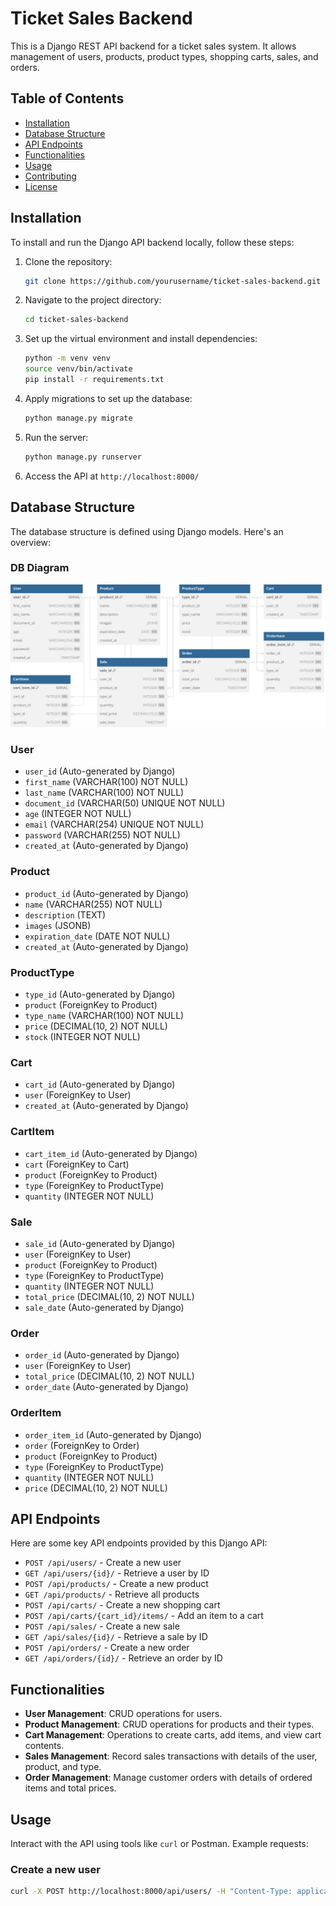 # Ticket Sales Backend

This is a Django REST API backend for a ticket sales system. It allows management of users, products, product types, shopping carts, sales, and orders.

## Table of Contents

- [Installation](#installation)
- [Database Structure](#database-structure)
- [API Endpoints](#api-endpoints)
- [Functionalities](#functionalities)
- [Usage](#usage)
- [Contributing](#contributing)
- [License](#license)

## Installation

To install and run the Django API backend locally, follow these steps:

1. Clone the repository:
    ```bash
    git clone https://github.com/yourusername/ticket-sales-backend.git
    ```

2. Navigate to the project directory:
    ```bash
    cd ticket-sales-backend
    ```

3. Set up the virtual environment and install dependencies:
    ```bash
    python -m venv venv
    source venv/bin/activate
    pip install -r requirements.txt
    ```

4. Apply migrations to set up the database:
    ```bash
    python manage.py migrate
    ```

5. Run the server:
    ```bash
    python manage.py runserver
    ```

6. Access the API at `http://localhost:8000/`

## Database Structure

The database structure is defined using Django models. Here's an overview:

### DB Diagram

![ERD](mer.svg)
### User
- `user_id` (Auto-generated by Django)
- `first_name` (VARCHAR(100) NOT NULL)
- `last_name` (VARCHAR(100) NOT NULL)
- `document_id` (VARCHAR(50) UNIQUE NOT NULL)
- `age` (INTEGER NOT NULL)
- `email` (VARCHAR(254) UNIQUE NOT NULL)
- `password` (VARCHAR(255) NOT NULL)
- `created_at` (Auto-generated by Django)

### Product
- `product_id` (Auto-generated by Django)
- `name` (VARCHAR(255) NOT NULL)
- `description` (TEXT)
- `images` (JSONB)
- `expiration_date` (DATE NOT NULL)
- `created_at` (Auto-generated by Django)

### ProductType
- `type_id` (Auto-generated by Django)
- `product` (ForeignKey to Product)
- `type_name` (VARCHAR(100) NOT NULL)
- `price` (DECIMAL(10, 2) NOT NULL)
- `stock` (INTEGER NOT NULL)

### Cart
- `cart_id` (Auto-generated by Django)
- `user` (ForeignKey to User)
- `created_at` (Auto-generated by Django)

### CartItem
- `cart_item_id` (Auto-generated by Django)
- `cart` (ForeignKey to Cart)
- `product` (ForeignKey to Product)
- `type` (ForeignKey to ProductType)
- `quantity` (INTEGER NOT NULL)

### Sale
- `sale_id` (Auto-generated by Django)
- `user` (ForeignKey to User)
- `product` (ForeignKey to Product)
- `type` (ForeignKey to ProductType)
- `quantity` (INTEGER NOT NULL)
- `total_price` (DECIMAL(10, 2) NOT NULL)
- `sale_date` (Auto-generated by Django)

### Order
- `order_id` (Auto-generated by Django)
- `user` (ForeignKey to User)
- `total_price` (DECIMAL(10, 2) NOT NULL)
- `order_date` (Auto-generated by Django)

### OrderItem
- `order_item_id` (Auto-generated by Django)
- `order` (ForeignKey to Order)
- `product` (ForeignKey to Product)
- `type` (ForeignKey to ProductType)
- `quantity` (INTEGER NOT NULL)
- `price` (DECIMAL(10, 2) NOT NULL)

## API Endpoints

Here are some key API endpoints provided by this Django API:

- `POST /api/users/` - Create a new user
- `GET /api/users/{id}/` - Retrieve a user by ID
- `POST /api/products/` - Create a new product
- `GET /api/products/` - Retrieve all products
- `POST /api/carts/` - Create a new shopping cart
- `POST /api/carts/{cart_id}/items/` - Add an item to a cart
- `POST /api/sales/` - Create a new sale
- `GET /api/sales/{id}/` - Retrieve a sale by ID
- `POST /api/orders/` - Create a new order
- `GET /api/orders/{id}/` - Retrieve an order by ID

## Functionalities

- **User Management**: CRUD operations for users.
- **Product Management**: CRUD operations for products and their types.
- **Cart Management**: Operations to create carts, add items, and view cart contents.
- **Sales Management**: Record sales transactions with details of the user, product, and type.
- **Order Management**: Manage customer orders with details of ordered items and total prices.

## Usage

Interact with the API using tools like `curl` or Postman. Example requests:

### Create a new user
```bash
curl -X POST http://localhost:8000/api/users/ -H "Content-Type: application/json" -d '{"first_name": "John", "last_name": "Doe", "document_id": "12345678", "age": 30, "email": "john.doe@example.com", "password": "securepassword"}'
